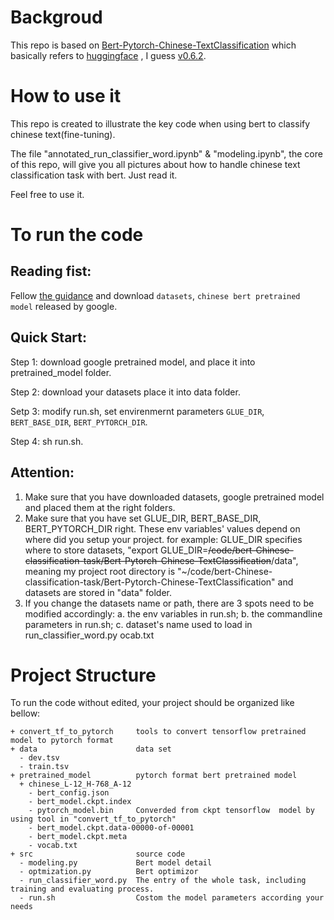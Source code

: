 # Backgroud
This repo is based on [Bert-Pytorch-Chinese-TextClassification](https://github.com/xieyufei1993/Bert-Pytorch-Chinese-TextClassification) which basically refers to [huggingface](https://github.com/huggingface/transformers) , I guess [v0.6.2](https://github.com/huggingface/transformers/releases/tag/v0.6.2).

# How to use it 
This repo is created to illustrate the key code when using bert to classify chinese text(fine-tuning). 

The file "annotated_run_classifier_word.ipynb" & "modeling.ipynb", the core of this repo, will give you all pictures about how to handle chinese text classification task with bert. Just read it.

Feel free to use it.


  
# To run the code 
## Reading fist:

Fellow [the guidance](https://github.com/xieyufei1993/Bert-Pytorch-Chinese-TextClassification) and download `datasets`, `chinese bert pretrained model` released by google.

## Quick Start:

Step 1: download google pretrained model, and place it into pretrained_model folder.

Step 2: download your datasets place it into data folder.

Setp 3: modify run.sh, set envirenmernt parameters `GLUE_DIR`, `BERT_BASE_DIR`, `BERT_PYTORCH_DIR`.

Step 4: sh run.sh.


## Attention: 

1. Make sure that you have downloaded datasets, google pretrained model and placed them at the right folders.
2. Make sure that you have set GLUE_DIR, BERT_BASE_DIR, BERT_PYTORCH_DIR right. These env variables' values depend on where did you setup your project. for example: GLUE_DIR specifies where to store datasets, "export GLUE_DIR=~~/code/bert-Chinese-classification-task/Bert-Pytorch-Chinese-TextClassification~~/data", meaning my project root directory is "~/code/bert-Chinese-classification-task/Bert-Pytorch-Chinese-TextClassification" and datasets are stored in "data" folder.
3. If you change the datasets name or path, there are 3 spots need to be modified accordingly: a. the env variables in run.sh; b. the commandline parameters in run.sh; c. dataset's name used to load in run_classifier_word.py
ocab.txt


# Project Structure
To run the code without edited, your project should be organized like bellow:

```
+ convert_tf_to_pytorch     tools to convert tensorflow pretrained model to pytorch format 
+ data                      data set
  - dev.tsv  
  - train.tsv
+ pretrained_model          pytorch format bert pretrained model
  + chinese_L-12_H-768_A-12
    - bert_config.json                     
    - bert_model.ckpt.index  
    - pytorch_model.bin     Converded from ckpt tensorflow  model by using tool in "convert_tf_to_pytorch"
    - bert_model.ckpt.data-00000-of-00001  
    - bert_model.ckpt.meta   
    - vocab.txt
+ src                       source code 
  - modeling.py             Bert model detail
  - optmization.py          Bert optimizor
  - run_classifier_word.py  The entry of the whole task, including training and evaluating process.
  - run.sh                  Costom the model parameters according your needs
 ```
